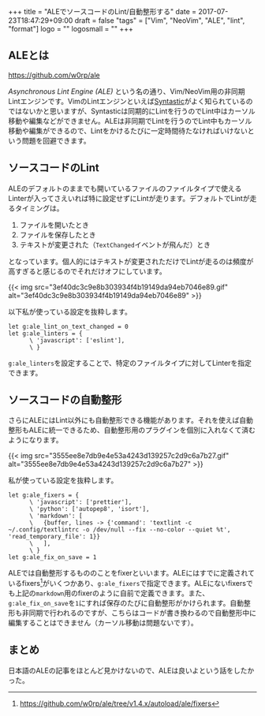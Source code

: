 +++
title = "ALEでソースコードのLint/自動整形する"
date = 2017-07-23T18:47:29+09:00
draft = false
"tags" = ["Vim", "NeoVim", "ALE", "lint", "format"]
logo = ""
logosmall = ""
+++

## ALEとは

https://github.com/w0rp/ale

*Asynchronous Lint Engine (ALE)* という名の通り、Vim/NeoVim用の非同期Lintエンジンです。VimのLintエンジンといえば[Syntastic](https://github.com/vim-syntastic/syntastic)がよく知られているのではないかと思いますが、Syntasticは同期的にLintを行うのでLint中はカーソル移動や編集などができません。ALEは非同期でLintを行うのでLint中もカーソル移動や編集ができるので、Lintをかけるたびに一定時間待たなければいけないという問題を回避できます。

## ソースコードのLint

ALEのデフォルトのままでも開いているファイルのファイルタイプで使えるLinterが入ってさえいれば特に設定せずにLintが走ります。デフォルトでLintが走るタイミングは。

1. ファイルを開いたとき
1. ファイルを保存したとき
1. テキストが変更された（`TextChanged`イベントが飛んだ）とき

となっています。個人的にはテキストが変更されただけでLintが走るのは頻度が高すぎると感じるのでそれだけオフにしています。

{{< img src="3ef40dc3c9e8b303934f4b19149da94eb7046e89.gif" alt="3ef40dc3c9e8b303934f4b19149da94eb7046e89" >}}

以下私が使っている設定を抜粋します。

```vim
let g:ale_lint_on_text_changed = 0
let g:ale_linters = {
      \ 'javascript': ['eslint'],
      \ }
```

`g:ale_linters`を設定することで、特定のファイルタイプに対してLinterを指定できます。

## ソースコードの自動整形

さらにALEにはLint以外にも自動整形できる機能があります。それを使えば自動整形もALEに統一できるため、自動整形用のプラグインを個別に入れなくて済むようになります。

{{< img src="3555ee8e7db9e4e53a4243d139257c2d9c6a7b27.gif" alt="3555ee8e7db9e4e53a4243d139257c2d9c6a7b27" >}}

私が使っている設定を抜粋します。

```vim
let g:ale_fixers = {
      \ 'javascript': ['prettier'],
      \ 'python': ['autopep8', 'isort'],
      \ 'markdown': [
      \   {buffer, lines -> {'command': 'textlint -c ~/.config/textlintrc -o /dev/null --fix --no-color --quiet %t', 'read_temporary_file': 1}}
      \   ],
      \ }
let g:ale_fix_on_save = 1
```

ALEでは自動整形するもののことをfixerといいます。ALEにはすでに定義されているfixers[^1]がいくつかあり、`g:ale_fixers`で指定できます。ALEにないfixersでも上記の`markdown`用のfixerのように自前で定義できます。また、`g:ale_fix_on_save`を`1`にすれば保存のたびに自動整形がかけられます。自動整形も非同期で行われるのですが、こちらはコードが書き換わるので自動整形中に編集することはできません（カーソル移動は問題ないです）。

## まとめ

日本語のALEの記事をほとんど見かけないので、ALEは良いよという話をしたかった。

[^1]: https://github.com/w0rp/ale/tree/v1.4.x/autoload/ale/fixers

